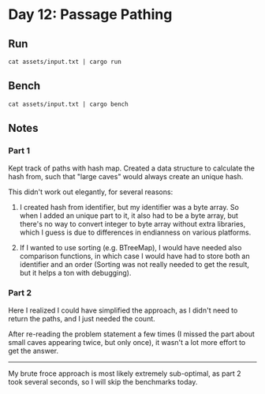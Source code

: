 # Day 12: Passage Pathing

## Run

```
cat assets/input.txt | cargo run
```

## Bench

```
cat assets/input.txt | cargo bench
```

## Notes

### Part 1

Kept track of paths with hash map. Created a data structure to calculate the
hash from, such that "large caves" would always create an unique hash.

This didn't work out elegantly, for several reasons:

1. I created hash from identifier, but my identifier was a byte array. So when
I added an unique part to it, it also had to be a byte array, but there's no
way to convert integer to byte array without extra libraries, which I guess
is due to differences in endianness on various platforms.

2. If I wanted to use sorting (e.g. BTreeMap), I would have needed also
comparison functions, in which case I would have had to store both 
an identifier and an order (Sorting was not really needed to get the result, 
but it helps a ton with debugging).

### Part 2

Here I realized I could have simplified the approach, as I didn't need
to return the paths, and I just needed the count.

After re-reading the problem statement a few times (I missed the part about
small caves appearing twice, but only once), it wasn't a lot more effort 
to get the answer.

---

My brute froce approach is most likely extremely sub-optimal,
as part 2 took several seconds, so I will skip the benchmarks today.
